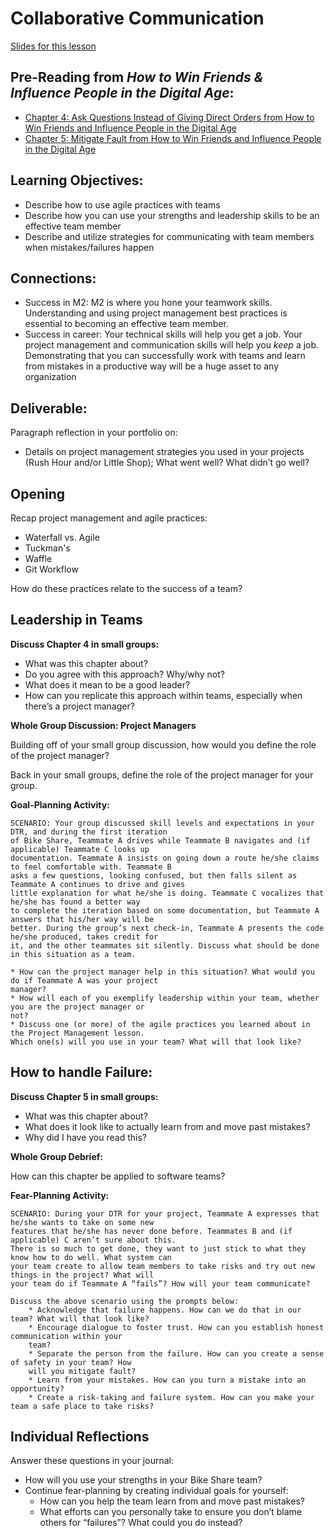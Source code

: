 # Collaborative Communication

[Slides for this lesson]()

## Pre-Reading from *How to Win Friends & Influence People in the Digital Age*:

* [Chapter 4: Ask Questions Instead of Giving Direct Orders from How to Win Friends and Influence People in the Digital Age](../files/Chapter%204%20Ask%20Questions%20Instead%20of%20Giving%20Direct%20Orders.pdf)
* [Chapter 5: Mitigate Fault from How to Win Friends and Influence People in the Digital Age](../files/Chapter%205%20Mitigate%20Fault.pdf)

## Learning Objectives:

* Describe how to use agile practices with teams
* Describe how you can use your strengths and leadership skills to be an effective team member
* Describe and utilize strategies for communicating with team members when mistakes/failures happen

## Connections:
* Success in M2: M2 is where you hone your teamwork skills. Understanding and using project management best practices is essential to becoming an effective team member.
* Success in career: Your technical skills will help you get a job. Your project management and communication skills will help you *keep* a job. Demonstrating that you can successfully work with teams and learn from mistakes in a productive way will be a huge asset to any organization

## Deliverable:
Paragraph reflection in your portfolio on:

* Details on project management strategies you used in your projects (Rush Hour and/or Little Shop); What went well? What didn’t go well?

## Opening
Recap project management and agile practices:

* Waterfall vs. Agile
* Tuckman's
* Waffle
* Git Workflow

How do these practices relate to the success of a team?

## Leadership in Teams
**Discuss Chapter 4 in small groups:**

* What was this chapter about?
* Do you agree with this approach? Why/why not?
* What does it mean to be a good leader?
* How can you replicate this approach within teams, especially when there’s a project manager?

**Whole Group Discussion: Project Managers**

Building off of your small group discussion, how would you define the role of the project manager?

Back in your small groups, define the role of the project manager for your group. 

**Goal-Planning Activity:**

	SCENARIO: Your group discussed skill levels and expectations in your DTR, and during the first iteration 
	of Bike Share, Teammate A drives while Teammate B navigates and (if applicable) Teammate C looks up 
	documentation. Teammate A insists on going down a route he/she claims to feel comfortable with. Teammate B 
	asks a few questions, looking confused, but then falls silent as Teammate A continues to drive and gives 
	little explanation for what he/she is doing. Teammate C vocalizes that he/she has found a better way 
	to complete the iteration based on some documentation, but Teammate A answers that his/her way will be 
	better. During the group’s next check-in, Teammate A presents the code he/she produced, takes credit for 
	it, and the other teammates sit silently. Discuss what should be done in this situation as a team. 
	
	* How can the project manager help in this situation? What would you do if Teammate A was your project 
	manager?
	* How will each of you exemplify leadership within your team, whether you are the project manager or 
	not?
	* Discuss one (or more) of the agile practices you learned about in the Project Management lesson. 
	Which one(s) will you use in your team? What will that look like?

## How to handle Failure:
**Discuss Chapter 5 in small groups:**

* What was this chapter about?
* What does it look like to actually learn from and move past mistakes?
* Why did I have you read this?

**Whole Group Debrief:**

How can this chapter be applied to software teams?

**Fear-Planning Activity:**

	SCENARIO: During your DTR for your project, Teammate A expresses that he/she wants to take on some new 
	features that he/she has never done before. Teammates B and (if applicable) C aren’t sure about this. 
	There is so much to get done, they want to just stick to what they know how to do well. What system can 
	your team create to allow team members to take risks and try out new things in the project? What will 
	your team do if Teammate A “fails”? How will your team communicate?
	
	Discuss the above scenario using the prompts below:
		* Acknowledge that failure happens. How can we do that in our team? What will that look like?
		* Encourage dialogue to foster trust. How can you establish honest communication within your 
		team?
		* Separate the person from the failure. How can you create a sense of safety in your team? How 
		will you mitigate fault?
		* Learn from your mistakes. How can you turn a mistake into an opportunity?
		* Create a risk-taking and failure system. How can you make your team a safe place to take risks?

## Individual Reflections
Answer these questions in your journal:

* How will you use your strengths in your Bike Share team?
* Continue fear-planning by creating individual goals for yourself:
	* How can you help the team learn from and move past mistakes?
	* What efforts can you personally take to ensure you don’t blame others for “failures”? What could you do instead?
